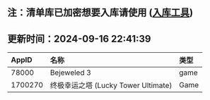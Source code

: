 ## 注：清单库已加密想要入库请使用 ([入库工具](https://github.com/BlankTMing/ManifestAutoUpdate/releases))

## 更新时间：2024-09-16 22:41:39
| AppID | 名称 | 类型  |
| :-------------------- | :----------------------------- | :----------- |
| 78000 | Bejeweled 3| game |
| 1700270 | 终极幸运之塔 (Lucky Tower Ultimate)| Game |
